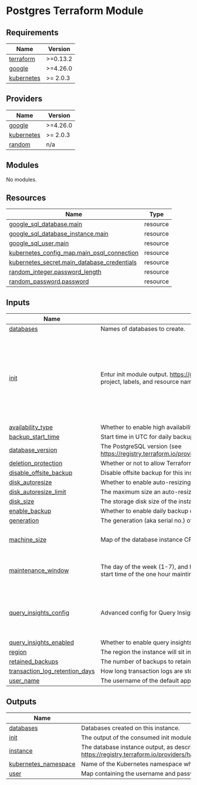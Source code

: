 # Postgres Terraform Module #

<!-- BEGIN_TF_DOCS -->
## Requirements

| Name | Version |
|------|---------|
| <a name="requirement_terraform"></a> [terraform](#requirement\_terraform) | >=0.13.2 |
| <a name="requirement_google"></a> [google](#requirement\_google) | >=4.26.0 |
| <a name="requirement_kubernetes"></a> [kubernetes](#requirement\_kubernetes) | >= 2.0.3 |

## Providers

| Name | Version |
|------|---------|
| <a name="provider_google"></a> [google](#provider\_google) | >=4.26.0 |
| <a name="provider_kubernetes"></a> [kubernetes](#provider\_kubernetes) | >= 2.0.3 |
| <a name="provider_random"></a> [random](#provider\_random) | n/a |

## Modules

No modules.

## Resources

| Name | Type |
|------|------|
| [google_sql_database.main](https://registry.terraform.io/providers/hashicorp/google/latest/docs/resources/sql_database) | resource |
| [google_sql_database_instance.main](https://registry.terraform.io/providers/hashicorp/google/latest/docs/resources/sql_database_instance) | resource |
| [google_sql_user.main](https://registry.terraform.io/providers/hashicorp/google/latest/docs/resources/sql_user) | resource |
| [kubernetes_config_map.main_psql_connection](https://registry.terraform.io/providers/hashicorp/kubernetes/latest/docs/resources/config_map) | resource |
| [kubernetes_secret.main_database_credentials](https://registry.terraform.io/providers/hashicorp/kubernetes/latest/docs/resources/secret) | resource |
| [random_integer.password_length](https://registry.terraform.io/providers/hashicorp/random/latest/docs/resources/integer) | resource |
| [random_password.password](https://registry.terraform.io/providers/hashicorp/random/latest/docs/resources/password) | resource |

## Inputs

| Name | Description | Type | Default | Required |
|------|-------------|------|---------|:--------:|
| <a name="input_databases"></a> [databases](#input\_databases) | Names of databases to create. | `list(string)` | n/a | yes |
| <a name="input_init"></a> [init](#input\_init) | Entur init module output. https://github.com/entur/terraform-google-init. Used to determine application name, application project, labels, and resource names. | <pre>object({<br>    app = object({<br>      id         = string<br>      name       = string<br>      owner      = string<br>      project_id = string<br>    })<br>    environment   = string<br>    labels        = map(string)<br>    is_production = bool<br>  })</pre> | n/a | yes |
| <a name="input_availability_type"></a> [availability\_type](#input\_availability\_type) | Whether to enable high availability with automatic failover over multiple zones ('REGIONAL') vs. single zone ('ZONAL'). | `string` | `"REGIONAL"` | no |
| <a name="input_backup_start_time"></a> [backup\_start\_time](#input\_backup\_start\_time) | Start time in UTC for daily backup job in the format HH:MM. This is the start time of a 4 hour time window. | `string` | `"00:00"` | no |
| <a name="input_database_version"></a> [database\_version](#input\_database\_version) | The PostgreSQL version (see https://registry.terraform.io/providers/hashicorp/google/latest/docs/resources/sql_database_instance#database_version). | `string` | `"POSTGRES_13"` | no |
| <a name="input_deletion_protection"></a> [deletion\_protection](#input\_deletion\_protection) | Whether or not to allow Terraform to destroy the instance. | `bool` | `null` | no |
| <a name="input_disable_offsite_backup"></a> [disable\_offsite\_backup](#input\_disable\_offsite\_backup) | Disable offsite backup for this instance. Offsite backup is only applied to production environments. | `bool` | `false` | no |
| <a name="input_disk_autoresize"></a> [disk\_autoresize](#input\_disk\_autoresize) | Whether to enable auto-resizing of the storage disk. | `bool` | `true` | no |
| <a name="input_disk_autoresize_limit"></a> [disk\_autoresize\_limit](#input\_disk\_autoresize\_limit) | The maximum size an auto-resized disk can reach. Default is 500 for production, 50 for non-production. | `number` | `null` | no |
| <a name="input_disk_size"></a> [disk\_size](#input\_disk\_size) | The storage disk size of the instance. Default is 10 (GB). Only takes effect if disk\_autoresize is set to 'false'. | `number` | `10` | no |
| <a name="input_enable_backup"></a> [enable\_backup](#input\_enable\_backup) | Whether to enable daily backup of databases. | `bool` | `true` | no |
| <a name="input_generation"></a> [generation](#input\_generation) | The generation (aka serial no.) of the instance. Starts at 1, ends at 999. Will be padded with leading zeros. | `number` | `1` | no |
| <a name="input_machine_size"></a> [machine\_size](#input\_machine\_size) | Map of the database instance CPU count (cpu) and memory sizes in MB (memory). Optionally, set a tier override (tier). | `map` | <pre>{<br>  "tier": "db-f1-micro"<br>}</pre> | no |
| <a name="input_maintenance_window"></a> [maintenance\_window](#input\_maintenance\_window) | The day of the week (1-7), and hour of the day (0-24) in UTC to perform database instance maintenance. This is the start time of the one hour maintinance window. | <pre>object({<br>    day  = number<br>    hour = number<br>  })</pre> | <pre>{<br>  "day": 2,<br>  "hour": 0<br>}</pre> | no |
| <a name="input_query_insights_config"></a> [query\_insights\_config](#input\_query\_insights\_config) | Advanced config for Query Insights. | <pre>object({<br>    query_string_length     = number<br>    record_application_tags = bool<br>    record_client_address   = bool<br>  })</pre> | <pre>{<br>  "query_string_length": 1024,<br>  "record_application_tags": false,<br>  "record_client_address": false<br>}</pre> | no |
| <a name="input_query_insights_enabled"></a> [query\_insights\_enabled](#input\_query\_insights\_enabled) | Whether to enable query insights (7 day retention). | `bool` | `false` | no |
| <a name="input_region"></a> [region](#input\_region) | The region the instance will sit in. | `string` | `"europe-west1"` | no |
| <a name="input_retained_backups"></a> [retained\_backups](#input\_retained\_backups) | The number of backups to retain. Default is 30 for production, 7 for non-production. | `number` | `null` | no |
| <a name="input_transaction_log_retention_days"></a> [transaction\_log\_retention\_days](#input\_transaction\_log\_retention\_days) | How long transaction logs are stored (1-7). | `number` | `7` | no |
| <a name="input_user_name"></a> [user\_name](#input\_user\_name) | The username of the default application user. Defaults to the app ID. | `string` | `null` | no |

## Outputs

| Name | Description |
|------|-------------|
| <a name="output_databases"></a> [databases](#output\_databases) | Databases created on this instance. |
| <a name="output_init"></a> [init](#output\_init) | The output of the consumed init module. |
| <a name="output_instance"></a> [instance](#output\_instance) | The database instance output, as described in https://registry.terraform.io/providers/hashicorp/google/latest/docs/resources/sql_database_instance. |
| <a name="output_kubernetes_namespace"></a> [kubernetes\_namespace](#output\_kubernetes\_namespace) | Name of the Kubernetes namespace where config maps and secrets are deployed. |
| <a name="output_user"></a> [user](#output\_user) | Map containing the username and password of the default application user. |
<!-- END_TF_DOCS -->